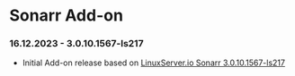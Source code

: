 # Sonarr Add-on

### 16.12.2023 - 3.0.10.1567-ls217

  - Initial Add-on release based on [LinuxServer.io Sonarr 3.0.10.1567-ls217](https://github.com/linuxserver/docker-sonarr/releases/tag/3.0.10.1567-ls217)
